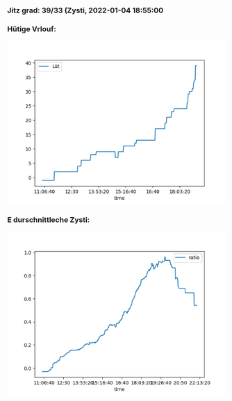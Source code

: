 ### Jitz grad: 39/33 (Zysti, 2022-01-04 18:55:00

### Hütige Vrlouf:
![Graph](Today.png)

### E durschnittleche Zysti:
![Graph](Zysti.png)